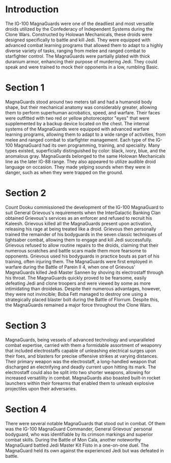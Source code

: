 # Introduction
The IG-100 MagnaGuards were one of the deadliest and most versatile droids utilized by the Confederacy of Independent Systems during the Clone Wars.
Constructed by Holowan Mechanicals, these droids were designed specifically to battle and kill Jedi.
They were equipped with advanced combat learning programs that allowed them to adapt to a highly diverse variety of tasks, ranging from melee and ranged combat to starfighter control.
The MagnaGuards were partially plated with thick duranium armor, enhancing their purpose of murdering Jedi.
They could speak and were trained to mock their opponents in a low, rumbling Basic.

# Section 1
MagnaGuards stood around two meters tall and had a humanoid body shape, but their mechanical anatomy was considerably greater, allowing them to perform superhuman acrobatics, speed, and warfare.
Their faces were outfitted with two red or yellow photoreceptor "eyes" that were supplemented by a backup device located on the chest.
The internal systems of the MagnaGuards were equipped with advanced warfare learning programs, allowing them to adapt to a wide range of activities, from melee and ranged combat to starfighter management.
Each type of the IG-100 MagnaGuard had its own programming, training, and speciality.
Many types existed, superficially distinguished by color: black, ivory, blue, and the anomalous gray.
MagnaGuards belonged to the same Holowan Mechanicals line as the later IG-88 range.
They also appeared to utilize audible droid language on occasion.
They made yelping sounds when they were in danger, such as when they were trapped on the ground.



# Section 2
Count Dooku commissioned the development of the IG-100 MagnaGuard to suit General Grievous's requirements when the InterGalactic Banking Clan obtained Grievous's services as an enforcer and refused to recruit his Kaleesh.
Grievous killed all the MagnaGuards present upon activation, releasing his rage at being treated like a droid.
Grievous then personally trained the remainder of his bodyguards in the seven classic techniques of lightsaber combat, allowing them to engage and kill Jedi successfully.
Grievous refused to allow routine repairs to the droids, claiming that their numerous scratches and battle scars made them more fearsome to opponents.
Grievous used his bodyguards in practice bouts as part of his training, often injuring them.
The MagnaGuards were first employed in warfare during the Battle of Parein II 4, when one of Grievous' MagnaGuards killed Jedi Master Sannen by shoving its electrostaff through his throat.
The MagnaGuards quickly proved to be fearsome, easily defeating Jedi and clone troopers and were viewed by some as more intimidating than droidekas.
Despite their numerous advantages, however, they were not invincible; Boba Fett managed to destroy one using a strategically placed blaster bolt during the Battle of Florrum.
Despite this, the MagnaGuards remained a major force throughout the Clone Wars.



# Section 3
MagnaGuards, being vessels of advanced technology and unparalleled combat expertise, carried with them a formidable assortment of weaponry that included electrostaffs capable of unleashing electrical surges upon their foes, and blasters for precise offensive strikes at varying distances.
Their primary weapon was the electrostaff, a long-handled weapon that discharged an electrifying and deadly current upon hitting its mark.
The electrostaff could also be split into two shorter weapons, allowing for increased versatility in combat.
MagnaGuards also boasted built-in rocket launchers within their forearms that enabled them to unleash explosive projectiles upon their adversaries.



# Section 4
There were several notable MagnaGuards that stood out in combat.
Of them was the IG-100 MagnaGuard Commander, General Grievous' personal bodyguard, who was identifiable by its crimson markings and superior combat skills.
During the Battle of Mon Cala, another noteworthy MagnaGuard battled Jedi Master Kit Fisto in a one-on-one duel.
The MagnaGuard held its own against the experienced Jedi but was defeated in battle.